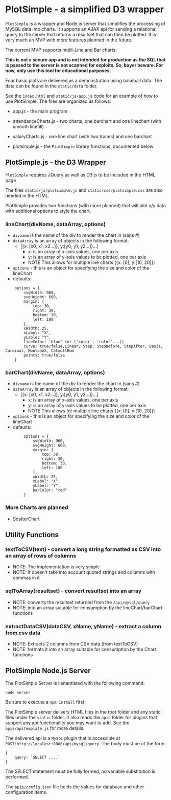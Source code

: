 # PlotSimple - a simplified D3 wrapper

`PlotSimple` is a wrapper and Node.js server that simplifies the processing of MySQL data into charts. It supports an AJAX api for sending a relational query to the server that returns a resultset that can then be plotted. It is very much an MVP with more features planned in the future.

The current MVP supports mutli-Line and Bar charts.

**This is not a secure app and is not intended for production as the SQL that is passed to the server is not scanned for exploits. So, buyer beware. For now, only use this tool for educational purposes.**

Four basic plots are delivered as a demonstration using baseball data. The data can be found in the `static/data` folder.

See the `index.html` and `static/js/app.js` code for an example of how to use PlotSimple. The files are organized as follows:

- app.js - the main program
- attendanceCharts.js - two charts, one barchart and one linechart (with smooth linefill)
- salaryCharts.js - one line chart (with two traces) and one barchart

- plotsimple.js - the `PlotSimple` library functions, documented below


## PlotSimple.js - the D3 Wrapper

`PlotSimple` requires JQuery as well as D3.js to be included in the HTML page

The files `static/js/plotsimple.js` and `static/css/plotsimple.css` are also needed in the HTML.

PlotSimple provides two functions (with more planned) that will plot x/y data with additional options to style the chart.

### lineChart(divName, dataArray, options)

- `divname` is the name of the div to render the chart in (sans #)
- `dataArray` is an array of objects in the following format:
  - [{x: [x0, x1, x2...]}, y:[y0, y1, y2...]}...]
    - x: is an array of x-axis values, one per axis
    - y: is an array of y-axis values to be plotted, one per axis
    - NOTE This allows for multiple line charts ({x: [0], y:[10, 20]})
- `options` - this is an object for specifying the size and color of the lineChart
- defaults:

```
    options = {
        svgWidth: 960,
        svgHeight: 660,
        margin: {
            top: 30,
            right: 30,
            bottom: 30,
            left: 100
        },
        xWidth: 25,
        xLabel: "X",
        yLable: "Y",
        lineColor: 'blue' (or ['color', 'color'...])
        curve: true/false,Linear, Step, StepBefore, StepAfter, Basis, Cardinal, MontoneX, CatmullRom
        points: true/false
    }
```

### barChart(divName, dataArray, options)
- `divname` is the name of the div to render the chart in (sans #)
- `dataArray` is an array of objects in the following format:
  - [{x: [x0, x1, x2...]}, y:[y0, y1, y2...]}...]
    - x: is an array of x-axis values, one per axis
    - y: is an array of y-axis values to be plotted, one per axis
    - NOTE This allows for multiple line charts ({x: [0], y:[10, 20]})
- `options` - this is an object for specifying the size and color of the lineChart
- defaults:

```
        options = {
            svgWidth: 960,
            svgHeight: 660,
            margin: {
                top: 30,
                right: 30,
                bottom: 30,
                left: 100
            },
            xWidth: 25,
            xLabel: "X",
            yLabel: "Y",
            barColor: "red"
        }
```

### More Charts are planned
- ScatterChart

## Utility Functions

### textToCSV(text) - convert a long string formatted as CSV into an array of rows of columns
- NOTE: The implementation is very simple
- NOTE: It doesn't take into account quoted strings and columns with commas in it

### sqlToArray(resultset) - convert resultset into an array
- NOTE: converts the resultset returned from the `/api/mysql/query` 
- NOTE: into an array suitable for consumption by the lineChart/barChart functions

### extractDataCSV(dataCSV, xName, yName) - extract a column from csv data
- NOTE: Extracts 2 columns from CSV data (from textToCSV)
- NOTE: formats it into an array suitable for consumption by the Chart functions

## PlotSimple Node.js Server

The PlotSimple Server is instantiated with the following command:

`node server`

Be sure to execute a `npm install` first.

The PlotSimple server delivers HTML files in the root folder and any static files under the `static` folder. It also reads the `apis` folder for plugins that support any api functionality you may want to add. See the `apis/apiTemplate.js` for more details.

The delivered api is a `MySQL` plugin that is accessible at `POST:http://localost:8888/api/mysql/query`. The body must be of the form:

```
{
    query: `SELECT ....`
}
``` 

The SELECT statement must be fully formed, no variable substitution is performed.

The `apis/config.json` file holds the values for database and other configuration items.
